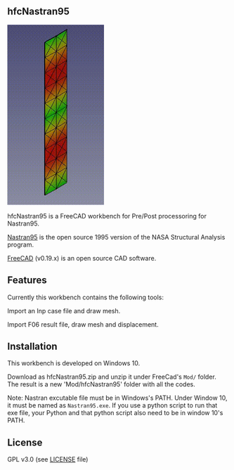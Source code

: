 ## hfcNastran95

![Frame3dd-screenshot](https://github.com/ceanwang/hfcNastran95/blob/master/d05.gif)

hfcNastran95 is a FreeCAD workbench for Pre/Post processoring for Nastran95.

[Nastran95](http://github.com/nasa/NASTRAN-95) is the open source 1995 version of the NASA Structural Analysis program.

[FreeCAD](https://freecadweb.org) (v0.19.x) is an open source CAD software.

## Features 
Currently this workbench contains the following tools:

Import an Inp case file and draw mesh. 

Import F06 result file, draw mesh and displacement.

## Installation
This workbench is developed on Windows 10.  

Download as hfcNastran95.zip and unzip it under FreeCad's `Mod/` folder. The result is a new 'Mod/hfcNastran95' folder with all the codes.

Note: Nastran excutable file must be in Windows's PATH. Under Window 10, it must be named as `Nastran95.exe`. If you use a python script to run that exe file, your Python and that python script also need to be in window 10's
PATH.

## License
GPL v3.0 (see [LICENSE](LICENCE) file)
